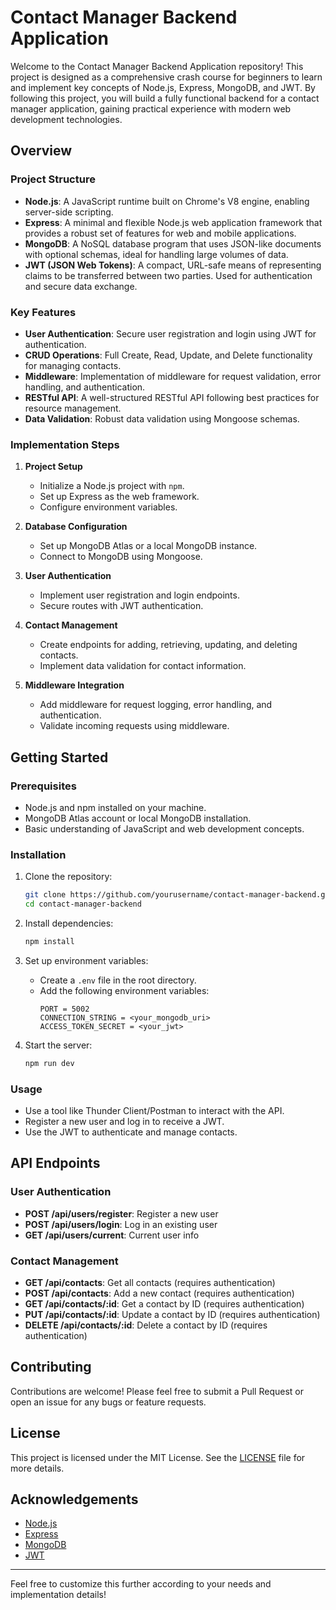 # Contact Manager Backend Application

Welcome to the Contact Manager Backend Application repository! This project is designed as a comprehensive crash course for beginners to learn and implement key concepts of Node.js, Express, MongoDB, and JWT. By following this project, you will build a fully functional backend for a contact manager application, gaining practical experience with modern web development technologies.

## Overview

### Project Structure

- **Node.js**: A JavaScript runtime built on Chrome's V8 engine, enabling server-side scripting.
- **Express**: A minimal and flexible Node.js web application framework that provides a robust set of features for web and mobile applications.
- **MongoDB**: A NoSQL database program that uses JSON-like documents with optional schemas, ideal for handling large volumes of data.
- **JWT (JSON Web Tokens)**: A compact, URL-safe means of representing claims to be transferred between two parties. Used for authentication and secure data exchange.

### Key Features

- **User Authentication**: Secure user registration and login using JWT for authentication.
- **CRUD Operations**: Full Create, Read, Update, and Delete functionality for managing contacts.
- **Middleware**: Implementation of middleware for request validation, error handling, and authentication.
- **RESTful API**: A well-structured RESTful API following best practices for resource management.
- **Data Validation**: Robust data validation using Mongoose schemas.


### Implementation Steps

1. **Project Setup**
   - Initialize a Node.js project with `npm`.
   - Set up Express as the web framework.
   - Configure environment variables.

2. **Database Configuration**
   - Set up MongoDB Atlas or a local MongoDB instance.
   - Connect to MongoDB using Mongoose.

3. **User Authentication**
   - Implement user registration and login endpoints.
   - Secure routes with JWT authentication.

4. **Contact Management**
   - Create endpoints for adding, retrieving, updating, and deleting contacts.
   - Implement data validation for contact information.

5. **Middleware Integration**
   - Add middleware for request logging, error handling, and authentication.
   - Validate incoming requests using middleware.

## Getting Started

### Prerequisites

- Node.js and npm installed on your machine.
- MongoDB Atlas account or local MongoDB installation.
- Basic understanding of JavaScript and web development concepts.

### Installation

1. Clone the repository:
   ```bash
   git clone https://github.com/yourusername/contact-manager-backend.git
   cd contact-manager-backend
   ```

2. Install dependencies:
   ```bash
   npm install
   ```

3. Set up environment variables:
   - Create a `.env` file in the root directory.
   - Add the following environment variables:
     ```
     PORT = 5002
     CONNECTION_STRING = <your_mongodb_uri>
     ACCESS_TOKEN_SECRET = <your_jwt>
     ```

4. Start the server:
   ```bash
   npm run dev
   ```

### Usage

- Use a tool like Thunder Client/Postman to interact with the API.
- Register a new user and log in to receive a JWT.
- Use the JWT to authenticate and manage contacts.

## API Endpoints

### User Authentication

- **POST /api/users/register**: Register a new user
- **POST /api/users/login**: Log in an existing user
- **GET /api/users/current**: Current user info

### Contact Management

- **GET /api/contacts**: Get all contacts (requires authentication)
- **POST /api/contacts**: Add a new contact (requires authentication)
- **GET /api/contacts/:id**: Get a contact by ID (requires authentication)
- **PUT /api/contacts/:id**: Update a contact by ID (requires authentication)
- **DELETE /api/contacts/:id**: Delete a contact by ID (requires authentication)

## Contributing

Contributions are welcome! Please feel free to submit a Pull Request or open an issue for any bugs or feature requests.

## License

This project is licensed under the MIT License. See the [LICENSE](LICENSE) file for more details.

## Acknowledgements

- [Node.js](https://nodejs.org/)
- [Express](https://expressjs.com/)
- [MongoDB](https://www.mongodb.com/)
- [JWT](https://jwt.io/)

---

Feel free to customize this further according to your needs and implementation details!
